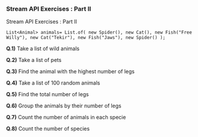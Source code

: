 ### Stream API Exercises : Part II
Stream API Exercises : Part II

`List<Animal> animals= List.of(
        new Spider(),
        new Cat(),
        new Fish("Free Willy"),
        new Cat("Tekir"),
        new Fish("Jaws"),
        new Spider()
);`

**Q.1)** Take a list of wild animals

**Q.2)** Take a list of pets

**Q.3)** Find the animal with the highest number of legs

**Q.4)** Take a list of 100 random animals

**Q.5)** Find the total number of legs

**Q.6)** Group the animals by their number of legs

**Q.7)** Count the number of animals in each specie

**Q.8)** Count the number of species